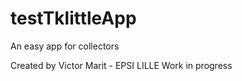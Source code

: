 # testTklittleApp
An easy app for collectors

Created by Victor Marit - EPSI LILLE
Work in progress
